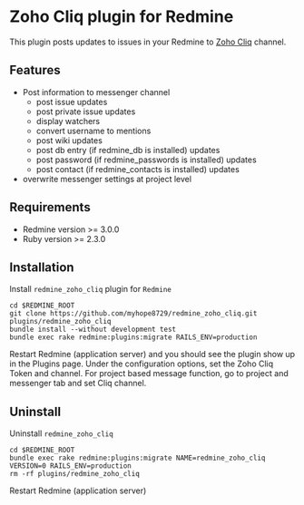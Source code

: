 Zoho Cliq plugin for Redmine
============================

This plugin posts updates to issues in your Redmine to [Zoho Cliq](https://cliq.zoho.com/) channel.

Features
--------

* Post information to messenger channel
  * post issue updates
  * post private issue updates
  * display watchers
  * convert username to mentions
  * post wiki updates
  * post db entry (if redmine_db is installed) updates
  * post password (if redmine_passwords is installed) updates
  * post contact (if redmine_contacts is installed) updates
* overwrite messenger settings at project level

Requirements
------------

* Redmine version >= 3.0.0
* Ruby version >= 2.3.0


Installation
------------

Install ``redmine_zoho_cliq`` plugin for `Redmine`

    cd $REDMINE_ROOT
    git clone https://github.com/myhope8729/redmine_zoho_cliq.git plugins/redmine_zoho_cliq
    bundle install --without development test
    bundle exec rake redmine:plugins:migrate RAILS_ENV=production

Restart Redmine (application server) and you should see the plugin show up in the Plugins page.
Under the configuration options, set the Zoho Cliq Token and channel.
For project based message function, go to project and messenger tab and set Cliq channel.


Uninstall
---------

Uninstall ``redmine_zoho_cliq``

    cd $REDMINE_ROOT
    bundle exec rake redmine:plugins:migrate NAME=redmine_zoho_cliq VERSION=0 RAILS_ENV=production
    rm -rf plugins/redmine_zoho_cliq

Restart Redmine (application server)